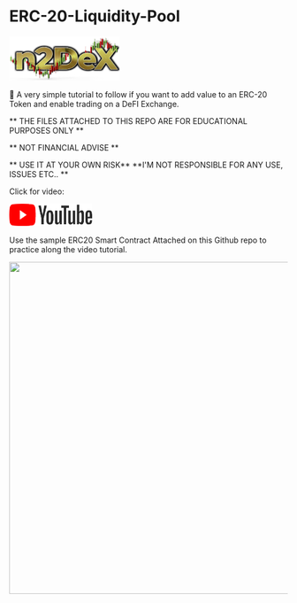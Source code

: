 # ERC-20-Liquidity-Pool
<a href="http://youtube.a3b.io" target="_blank"><img src="https://github.com/net2devcrypto/misc/blob/main/n2Dex-img.png" width="200" height="80"></a>

👑 A very simple tutorial to follow if you want to add value to an ERC-20 Token and enable trading on a DeFI Exchange.


** THE FILES ATTACHED TO THIS REPO ARE FOR EDUCATIONAL PURPOSES ONLY **

** NOT FINANCIAL ADVISE **

** USE IT AT YOUR OWN RISK** **I'M NOT RESPONSIBLE FOR ANY USE, ISSUES ETC.. **
  
Click for video:

<a href="https://youtu.be/csZqzzNH8Tk" target="_blank"><img src="https://github.com/net2devcrypto/misc/blob/main/ytlogo2.png" width="150" height="40"></a>

Use the sample ERC20 Smart Contract Attached on this Github repo to practice along the video tutorial.

<div class="row">
<img src="https://raw.githubusercontent.com/net2devcrypto/ERC-20-Liquidity-Pool/main/ERC20Sample-Tokenomics.png" width="700" height="600"/>
</div>
